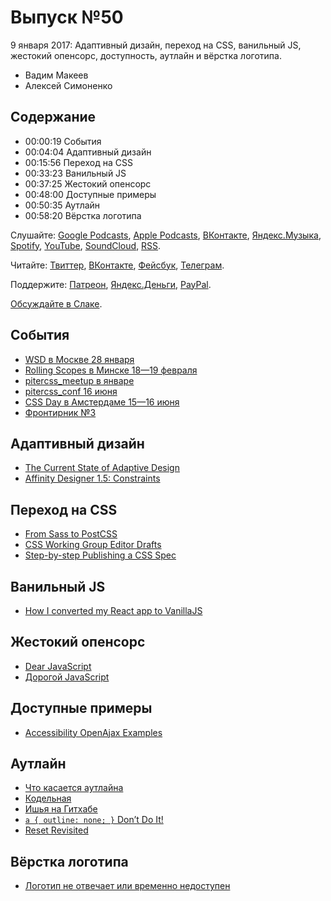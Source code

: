 # Выпуск №50

9 января 2017: Адаптивный дизайн, переход на CSS, ванильный JS, жестокий опенсорс, доступность, аутлайн и вёрстка логотипа.

- Вадим Макеев
- Алексей Симоненко

## Содержание

- 00:00:19 События
- 00:04:04 Адаптивный дизайн
- 00:15:56 Переход на CSS
- 00:33:23 Ванильный JS
- 00:37:25 Жестокий опенсорс
- 00:48:00 Доступные примеры
- 00:50:35 Аутлайн
- 00:58:20 Вёрстка логотипа

Слушайте: [Google Podcasts](https://podcasts.google.com/?feed=aHR0cHM6Ly93ZWItc3RhbmRhcmRzLnJ1L3BvZGNhc3QvZmVlZC8), [Apple Podcasts](https://podcasts.apple.com/podcast/id1080500016), [ВКонтакте](https://vk.com/podcasts-32017543), [Яндекс.Музыка](https://music.yandex.ru/album/6245956), [Spotify](https://open.spotify.com/show/3rzAcADjpBpXt73L0epTjV), [YouTube](https://www.youtube.com/playlist?list=PLMBnwIwFEFHcwuevhsNXkFTcadeX5R1Go), [SoundCloud](https://soundcloud.com/web-standards), [RSS](https://web-standards.ru/podcast/feed/).

Читайте: [Твиттер](https://twitter.com/webstandards_ru), [ВКонтакте](https://vk.com/webstandards_ru), [Фейсбук](https://www.facebook.com/webstandardsru), [Телеграм](https://t.me/webstandards_ru).

Поддержите: [Патреон](https://www.patreon.com/webstandards_ru), [Яндекс.Деньги](https://money.yandex.ru/to/41001119329753), [PayPal](https://www.paypal.me/pepelsbey).

[Обсуждайте в Слаке](http://slack.web-standards.ru/).

## События

- [WSD в Москве 28 января](https://wsd.events/2017/01/28/)
- [Rolling Scopes в Минске 18—19 февраля](https://2017.conf.rollingscopes.com/)
- [pitercss_meetup в январе](https://pitercss.timepad.ru)
- [pitercss_conf 16 июня](https://pitercss.com/)
- [CSS Day в Амстердаме 15—16 июня](https://cssday.nl/2017)
- [Фронтирник №3](https://vk.com/frontirnik_3)

## Адаптивный дизайн

- [The Current State of Adaptive Design](https://medium.com/p/6b2b89b258c4)
- [Affinity Designer 1.5: Constraints](https://vimeo.com/182383578)

## Переход на CSS

- [From Sass to PostCSS](https://tylergaw.com/articles/sass-to-postcss)
- [CSS Working Group Editor Drafts](https://drafts.csswg.org/)
- [Step-by-step Publishing a CSS Spec](https://wiki.csswg.org/spec/publish)

## Ванильный JS

- [How I converted my React app to VanillaJS](https://medium.com/p/4b14b1b2faff)

## Жестокий опенсорс

- [Dear JavaScript](https://medium.com/p/7e14ffcae36c)
- [Дорогой JavaScript](https://habr.ru/p/316978/)

## Доступные примеры

- [Accessibility OpenAjax Examples](http://oaa-accessibility.org/)

## Аутлайн

- [Что касается аутлайна](http://straykov.ru/blog/all/outline-none/)
- [Кодельная](http://codecode.ru/)
- [Ишья на Гитхабе](https://github.com/straykov/initium/issues/32)
- [`a { outline: none; }` Don’t Do It!](http://www.outlinenone.com/)
- [Reset Revisited](http://meyerweb.com/eric/thoughts/2011/01/03/reset-revisited/)

## Вёрстка логотипа

- [Логотип не отвечает или временно недоступен](http://css.yoksel.ru/a11y-for-logotypes/)
